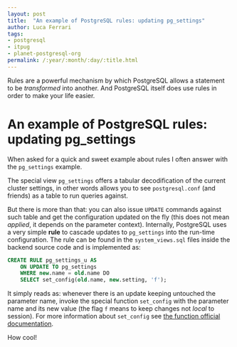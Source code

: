 ```yaml
---
layout: post
title:  "An example of PostgreSQL rules: updating pg_settings"
author: Luca Ferrari
tags:
- postgresql
- itpug
- planet-postgresql-org
permalink: /:year/:month/:day/:title.html
---
```

Rules are a powerful mechanism by which PostgreSQL allows a statement to be *transformed* into another.
And PostgreSQL itself does use rules in order to make your life easier.

# An example of PostgreSQL rules: updating pg_settings

When asked for a quick and sweet example about rules I often answer with the `pg_settings` example.

The special view `pg_settings` offers a tabular decodification of the current cluster settings, in other words allows you to see `postgresql.conf` (and friends) as  a table to run queries against.

But there is more than that: you can also issue `UPDATE` commands against such table and get the configuration updated on the fly (this does not mean *applied*, it depends on the parameter context). Internally, PostgreSQL uses a very simple **rule** to cascade updates to `pg_settings` into the run-time configuration. The rule can be found in the `system_views.sql` files inside the backend source code and is implemented as:


```sql
CREATE RULE pg_settings_u AS
    ON UPDATE TO pg_settings
    WHERE new.name = old.name DO
    SELECT set_config(old.name, new.setting, 'f');
```

It simply reads as: whenever there is an update keeping untouched the parameter name, invoke the special function `set_config` with the parameter name and its new value (the flag `f` means to keep changes not *local* to session). For more information about `set_config` see [the function official documentation](https://www.postgresql.org/docs/current/static/functions-admin.html).

How cool!
